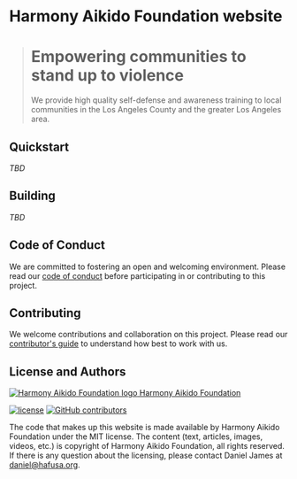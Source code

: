 # Harmony Aikido Foundation website

> # Empowering  communities to stand up to violence 
> We provide high quality self-defense and awareness training to local communities in the Los Angeles County and the greater Los Angeles area.

## Quickstart

_TBD_

## Building

_TBD_

## Code of Conduct

We are committed to fostering an open and welcoming environment. Please read our [code of conduct](CODE_OF_CONDUCT.md) before participating in or contributing to this project.

## Contributing

We welcome contributions and collaboration on this project. Please read our [contributor's guide](CONTRIBUTING.md) to understand how best to work with us.

## License and Authors

[![Harmony Aikido Foundation logo](https://secure.gravatar.com/avatar/b1a28c90471d2e4e19ca5c795eb2a2de?size=16) Harmony Aikido Foundation](https://github.com/syncromatics)

[![license](https://img.shields.io/github/license/hafusaorg/hafusaorg.github.io.svg)](https://github.com/hafusaorg/hafusaorg.github.io/blob/master/LICENSE)
[![GitHub contributors](https://img.shields.io/github/contributors/hafusaorg/hafusaorg.github.io.svg)](https://github.com/hafusaorg/hafusaorg.github.io/graphs/contributors)

The code that makes up this website is made available by Harmony Aikido Foundation under the MIT license. The content (text, articles, images, videos, etc.) is copyright of Harmony Aikido Foundation, all rights reserved. If there is any question about the licensing, please contact Daniel James at daniel@hafusa.org.